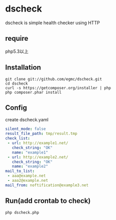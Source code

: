 dscheck
=======

dscheck is simple health checker using HTTP

## require

php5.3以上

## Installation

```
git clone git://github.com/egmc/dscheck.git
cd dscheck
curl -s https://getcomposer.org/installer | php
php composer.phar install

```

## Config

create dscheck.yaml

```yaml
silent_mode: false
result_file_path: tmp/result.tmp
check_list:
 - url: http://example1.net/
   check_string: "OK"
   name: "example1"
 - url: http://example2.net/
   check_string: "OK"
   name: "example2"
mail_to_list:
 - aaa@example.net
 - aaa2@example.net
mail_from: noftification@example3.net
```

## Run(add crontab to check)

```
php dscheck.php
```